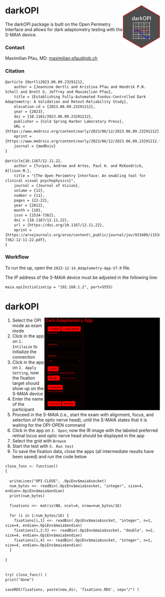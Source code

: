 
<!-- README.md is generated from README.Rmd. Please edit that file -->

# darkOPI <img src='hexicon.png' align="right" height="139" />

<!-- badges: start -->
<!-- badges: end -->

The darkOPI package is built on the Open Perimetry Interface and allows
for dark adaptometry testing with the S-MAIA device.

### Contact

Maximilian Pfau, MD: [maximilian.pfau@iob.ch](maximilian.pfau@iob.ch)

### Citation

    @article {Oertli2023.06.09.23291212,
        author = {Jeannine Oertli and Kristina Pfau and Hendrik P.N. Scholl and Brett G. Jeffrey and Maximilian Pfau},
        title = {Establishing Fully-Automated Fundus-Controlled Dark Adaptometry: A Validation and Retest-Reliability Study},
        elocation-id = {2023.06.09.23291212},
        year = {2023},
        doi = {10.1101/2023.06.09.23291212},
        publisher = {Cold Spring Harbor Laboratory Press},
        URL = {https://www.medrxiv.org/content/early/2023/06/12/2023.06.09.23291212},
        eprint = {https://www.medrxiv.org/content/early/2023/06/12/2023.06.09.23291212.full.pdf},
        journal = {medRxiv}
    }

    @article{10.1167/12.11.22,
        author = {Turpin, Andrew and Artes, Paul H. and McKendrick, Allison M.},
        title = "{The Open Perimetry Interface: An enabling tool for clinical visual psychophysics}",
        journal = {Journal of Vision},
        volume = {12},
        number = {11},
        pages = {22-22},
        year = {2012},
        month = {10},
        issn = {1534-7362},
        doi = {10.1167/12.11.22},
        url = {https://doi.org/10.1167/12.11.22},
        eprint = {https://arvojournals.org/arvo/content\_public/journal/jov/933489/i1534-7362-12-11-22.pdf},
    }

### Workflow

To run the up, open the `2023-12-14_Adaptometry-App-V7.R` file.

The IP address of the S-MAIA device must be adjusted in the following
line:

    maia.opiInitialize(ip = "192.168.1.2", port=5555)

# darkOPI

<img src='screenshot.png' align="right" height="300" />

1.  Select the OPI mode as exam mode
2.  Click in the app on `1. Intilaize` to initialize the connection
3.  Click in the app on `2. Apply Setting`, now the fixation target
    should show up on the S-MAIA device
4.  Enter the name of the participant
5.  Proceed in the S-MAIA (i.e., start the exam with alignment, focus,
    and selection of the optic nerve head), until the S-MAIA states that
    it is waiting for the OPI-OPEN command
6.  Click in the app on `3. Open`; now the IR image with the labeled
    preferred retinal locus and optic nerve head should be displayed in
    the app
7.  Select the grid with `Browse`
8.  Start the test with `5. Run test`
9.  To save the fixation data, close the apps (all intermediate results
    have been saved) and run the code below

<!-- -->

    close_func <- function()
    {
      
      writeLines("OPI-CLOSE", .OpiEnv$maia$socket)
      num_bytes <<- readBin(.OpiEnv$maia$socket, "integer", size=4, endian=.OpiEnv$maia$endian)
      print(num_bytes)
      
      fixations <<- matrix(NA, ncol=4, nrow=num_bytes/16)
      
      for (i in 1:num_bytes/16) {
        fixations[i,1] <<- readBin(.OpiEnv$maia$socket, "integer", n=1, size=4, endian=.OpiEnv$maia$endian)
        fixations[i,2:3] <<- readBin(.OpiEnv$maia$socket, "double", n=2, size=4, endian=.OpiEnv$maia$endian)
        fixations[i,4] <<- readBin(.OpiEnv$maia$socket, "integer", n=1, size=4, endian=.OpiEnv$maia$endian)
      }
      
    }


    try( close_func() )
    print("done")

    saveRDS(fixations, paste(new_dir, 'fixations.RDS', sep="/") )
